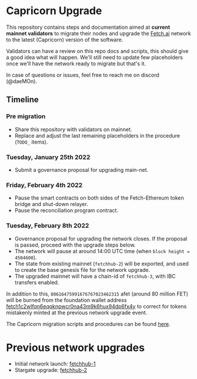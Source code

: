 # Capricorn Upgrade  

This repository contains steps and documentation aimed at **current mainnet validators** to migrate their nodes and upgrade the [Fetch.ai](https://fetch.ai) network to the latest (Capricorn) version of the software.

Validators can have a review on this repo docs and scripts, this should give a good idea what will happen. 
We'll still need to update few placeholders once we'll have the network ready to migrate but that's it.

In case of questions or issues, feel free to reach me on discord (@daeMOn).

## Timeline

### Pre migration

- Share this repository with validators on mainnet.
- Replace and adjust the last remaining placeholders in the procedure (`TODO_` items).

### Tuesday, January 25th 2022

- Submit a governance proposal for upgrading main-net.

### Friday, February 4th 2022

- Pause the smart contracts on both sides of the Fetch-Ethereum token bridge and shut-down relayer.
- Pause the reconciliation program contract.

### Tuesday, February 8th 2022

- Governance proposal for upgrading the network closes. If the proposal is passed, proceed with the upgrade steps below.
- The network will pause at around 14:00 UTC time (when `block height = 4504600`).
- The state from existing mainnet (`fetchhub-2`) will be exported, and used to create the base genesis file for the network upgrade.
- The upgraded mainnet will have a chain-id of `fetchhub-3`, with IBC transfers enabled.

In addition to this, `80616475991676767023462315` afet (around 80 million FET) will be burned from the foundation wallet address [fetch1c2wlfqn6eqqknpwcr0na43m9k6hux94dp6fx4y](https://explore-fetchhub.fetch.ai/account/fetch1c2wlfqn6eqqknpwcr0na43m9k6hux94dp6fx4y) to correct for tokens mistakenly minted at the previous network upgrade event.

The Capricorn migration scripts and procedures can be found [here](./fetchhub-3/).

# Previous network upgrades

- Initial network launch: [fetchhub-1](./archive/fetchhub-1)
- Stargate upgrade: [fetchhub-2](./archive/fetchhub-2)
